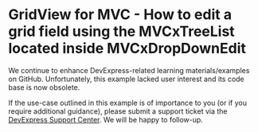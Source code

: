 
# GridView for MVC - How to edit a grid field using the MVCxTreeList located inside MVCxDropDownEdit

We continue to enhance DevExpress-related learning materials/examples on GitHub. Unfortunately, this example lacked user interest and its code base is now obsolete.

If the use-case outlined in this example is of importance to you (or if you require additional guidance), please submit a support ticket via the [DevExpress Support Center](https://supportcenter.devexpress.com/ticket/create?followUpTo=T878731). We will be happy to follow-up.